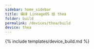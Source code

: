 ```yaml
---
sidebar: home_sidebar
title: 编译 LineageOS 给 thea
folder: build
permalink: /devices/thea/build
device: thea
---
```

{% include templates/device_build.md %}
